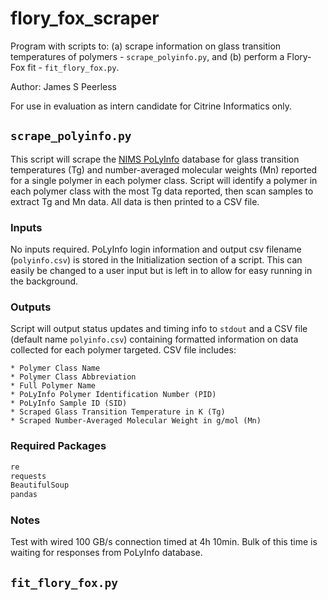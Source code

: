 # flory_fox_scraper
Program with scripts to:
    (a) scrape information on glass transition temperatures of polymers - 
        `scrape_polyinfo.py`, and
    (b) perform a Flory-Fox fit - `fit_flory_fox.py`.

Author: James S Peerless

For use in evaluation as intern candidate for Citrine Informatics only.

## `scrape_polyinfo.py`
This script will scrape the 
[NIMS PoLyInfo](http://polymer.nims.go.jp/index_en.html) database for glass 
transition temperatures (Tg) and number-averaged molecular weights (Mn) 
reported for a single polymer in each polymer class. Script will identify a 
polymer in each polymer class with the most Tg data reported, then scan samples
to extract Tg and Mn data. All data is then printed to a CSV file.

### Inputs
No inputs required.  PoLyInfo login information and output csv filename 
(`polyinfo.csv`) is stored in the Initialization section of a script.
This can easily be changed to a user input but is left in to allow for easy
running in the background.

### Outputs
Script will output status updates and timing info to `stdout` and a CSV file
(default name `polyinfo.csv`) containing formatted information on data
collected for each polymer targeted. CSV file includes:

    * Polymer Class Name
    * Polymer Class Abbreviation
    * Full Polymer Name
    * PoLyInfo Polymer Identification Number (PID)
    * PoLyInfo Sample ID (SID)
    * Scraped Glass Transition Temperature in K (Tg)
    * Scraped Number-Averaged Molecular Weight in g/mol (Mn)

### Required Packages
```python
re
requests
BeautifulSoup
pandas
```
### Notes
Test with wired 100 GB/s connection timed at 4h 10min. Bulk of this time is
waiting for responses from PoLyInfo database.

## `fit_flory_fox.py`


